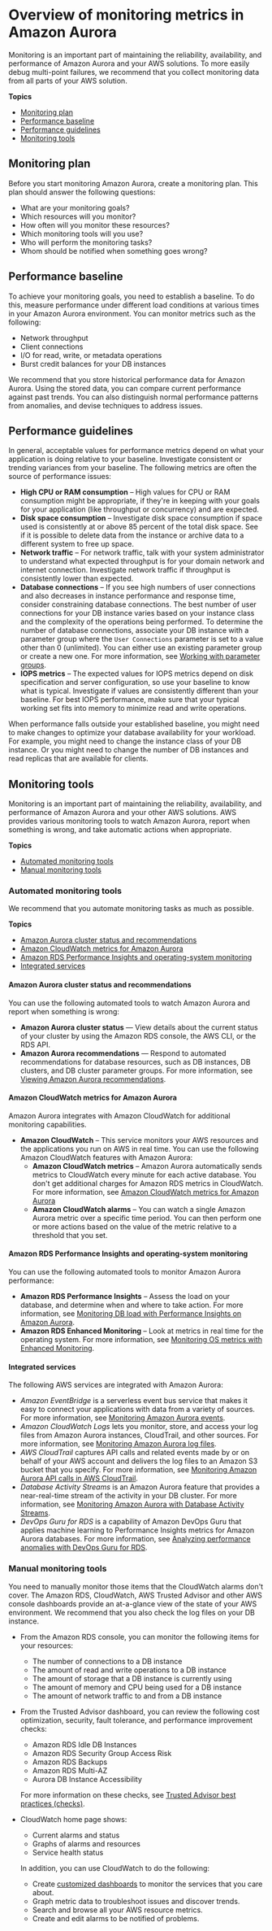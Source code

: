# Overview of monitoring metrics in Amazon Aurora<a name="MonitoringOverview"></a>

Monitoring is an important part of maintaining the reliability, availability, and performance of Amazon Aurora and your AWS solutions\. To more easily debug multi\-point failures, we recommend that you collect monitoring data from all parts of your AWS solution\.

**Topics**
+ [Monitoring plan](#MonitoringOverview.plan)
+ [Performance baseline](#MonitoringOverview.baseline)
+ [Performance guidelines](#MonitoringOverview.guidelines)
+ [Monitoring tools](#MonitoringOverview.tools)

## Monitoring plan<a name="MonitoringOverview.plan"></a>

Before you start monitoring Amazon Aurora, create a monitoring plan\. This plan should answer the following questions:
+ What are your monitoring goals?
+ Which resources will you monitor?
+ How often will you monitor these resources?
+ Which monitoring tools will you use?
+ Who will perform the monitoring tasks?
+ Whom should be notified when something goes wrong?

## Performance baseline<a name="MonitoringOverview.baseline"></a>

To achieve your monitoring goals, you need to establish a baseline\. To do this, measure performance under different load conditions at various times in your Amazon Aurora environment\. You can monitor metrics such as the following:
+ Network throughput
+ Client connections
+ I/O for read, write, or metadata operations
+ Burst credit balances for your DB instances

We recommend that you store historical performance data for Amazon Aurora\. Using the stored data, you can compare current performance against past trends\. You can also distinguish normal performance patterns from anomalies, and devise techniques to address issues\.

## Performance guidelines<a name="MonitoringOverview.guidelines"></a>

In general, acceptable values for performance metrics depend on what your application is doing relative to your baseline\. Investigate consistent or trending variances from your baseline\. The following metrics are often the source of performance issues:
+  **High CPU or RAM consumption** – High values for CPU or RAM consumption might be appropriate, if they're in keeping with your goals for your application \(like throughput or concurrency\) and are expected\. 
+  **Disk space consumption** – Investigate disk space consumption if space used is consistently at or above 85 percent of the total disk space\. See if it is possible to delete data from the instance or archive data to a different system to free up space\. 
+  **Network traffic** – For network traffic, talk with your system administrator to understand what expected throughput is for your domain network and internet connection\. Investigate network traffic if throughput is consistently lower than expected\. 
+  **Database connections** – If you see high numbers of user connections and also decreases in instance performance and response time, consider constraining database connections\. The best number of user connections for your DB instance varies based on your instance class and the complexity of the operations being performed\. To determine the number of database connections, associate your DB instance with a parameter group where the `User Connections` parameter is set to a value other than 0 \(unlimited\)\. You can either use an existing parameter group or create a new one\. For more information, see [Working with parameter groups](USER_WorkingWithParamGroups.md)\. 
+  **IOPS metrics** – The expected values for IOPS metrics depend on disk specification and server configuration, so use your baseline to know what is typical\. Investigate if values are consistently different than your baseline\. For best IOPS performance, make sure that your typical working set fits into memory to minimize read and write operations\. 

When performance falls outside your established baseline, you might need to make changes to optimize your database availability for your workload\. For example, you might need to change the instance class of your DB instance\. Or you might need to change the number of DB instances and read replicas that are available for clients\. 

## Monitoring tools<a name="MonitoringOverview.tools"></a>

Monitoring is an important part of maintaining the reliability, availability, and performance of Amazon Aurora and your other AWS solutions\. AWS provides various monitoring tools to watch Amazon Aurora, report when something is wrong, and take automatic actions when appropriate\.

**Topics**
+ [Automated monitoring tools](#MonitoringOverview.tools.automated)
+ [Manual monitoring tools](#monitoring_manual_tools)

### Automated monitoring tools<a name="MonitoringOverview.tools.automated"></a>

We recommend that you automate monitoring tasks as much as possible\. 

**Topics**
+ [Amazon Aurora cluster status and recommendations](#MonitoringOverview.tools.automated.rds)
+ [Amazon CloudWatch metrics for Amazon Aurora](#MonitoringOverview.tools.automated.integrated)
+ [Amazon RDS Performance Insights and operating\-system monitoring](#MonitoringOverview.tools.automated.metrics.rds)
+ [Integrated services](#MonitoringOverview.tools.automated.integrated.events-logs-streams)

#### Amazon Aurora cluster status and recommendations<a name="MonitoringOverview.tools.automated.rds"></a>

You can use the following automated tools to watch Amazon Aurora and report when something is wrong:
+ **Amazon Aurora cluster status** — View details about the current status of your cluster by using the Amazon RDS console, the AWS CLI, or the RDS API\.
+ **Amazon Aurora recommendations** — Respond to automated recommendations for database resources, such as DB instances, DB clusters, and DB cluster parameter groups\. For more information, see [Viewing Amazon Aurora recommendations](accessing-monitoring.md#USER_Recommendations)\.

#### Amazon CloudWatch metrics for Amazon Aurora<a name="MonitoringOverview.tools.automated.integrated"></a>

Amazon Aurora integrates with Amazon CloudWatch for additional monitoring capabilities\.
+ **Amazon CloudWatch** – This service monitors your AWS resources and the applications you run on AWS in real time\. You can use the following Amazon CloudWatch features with Amazon Aurora:
  + **Amazon CloudWatch metrics** – Amazon Aurora automatically sends metrics to CloudWatch every minute for each active database\. You don't get additional charges for Amazon RDS metrics in CloudWatch\. For more information, see [Amazon CloudWatch metrics for Amazon Aurora](Aurora.AuroraMySQL.Monitoring.Metrics.md) 
  + **Amazon CloudWatch alarms** – You can watch a single Amazon Aurora metric over a specific time period\. You can then perform one or more actions based on the value of the metric relative to a threshold that you set\. 

#### Amazon RDS Performance Insights and operating\-system monitoring<a name="MonitoringOverview.tools.automated.metrics.rds"></a>

You can use the following automated tools to monitor Amazon Aurora performance:
+ **Amazon RDS Performance Insights** – Assess the load on your database, and determine when and where to take action\. For more information, see [Monitoring DB load with Performance Insights on Amazon Aurora](USER_PerfInsights.md)\.
+ **Amazon RDS Enhanced Monitoring** – Look at metrics in real time for the operating system\. For more information, see [Monitoring OS metrics with Enhanced Monitoring](USER_Monitoring.OS.md)\.

#### Integrated services<a name="MonitoringOverview.tools.automated.integrated.events-logs-streams"></a>

The following AWS services are integrated with Amazon Aurora:
+ *Amazon EventBridge* is a serverless event bus service that makes it easy to connect your applications with data from a variety of sources\. For more information, see [Monitoring Amazon Aurora events](working-with-events.md)\.
+ *Amazon CloudWatch Logs* lets you monitor, store, and access your log files from Amazon Aurora instances, CloudTrail, and other sources\. For more information, see [Monitoring Amazon Aurora log files](USER_LogAccess.md)\.
+ *AWS CloudTrail* captures API calls and related events made by or on behalf of your AWS account and delivers the log files to an Amazon S3 bucket that you specify\. For more information, see [Monitoring Amazon Aurora API calls in AWS CloudTrail](logging-using-cloudtrail.md)\.
+ *Database Activity Streams* is an Amazon Aurora feature that provides a near\-real\-time stream of the activity in your DB cluster\. For more information, see [Monitoring Amazon Aurora with Database Activity Streams](DBActivityStreams.md)\.
+ *DevOps Guru for RDS* is a capability of Amazon DevOps Guru that applies machine learning to Performance Insights metrics for Amazon Aurora databases\. For more information, see [Analyzing performance anomalies with DevOps Guru for RDS](devops-guru-for-rds.md)\.

### Manual monitoring tools<a name="monitoring_manual_tools"></a>

You need to manually monitor those items that the CloudWatch alarms don't cover\. The Amazon RDS, CloudWatch, AWS Trusted Advisor and other AWS console dashboards provide an at\-a\-glance view of the state of your AWS environment\. We recommend that you also check the log files on your DB instance\.
+ From the Amazon RDS console, you can monitor the following items for your resources:
  + The number of connections to a DB instance
  + The amount of read and write operations to a DB instance
  + The amount of storage that a DB instance is currently using
  + The amount of memory and CPU being used for a DB instance
  + The amount of network traffic to and from a DB instance
+ From the Trusted Advisor dashboard, you can review the following cost optimization, security, fault tolerance, and performance improvement checks:
  + Amazon RDS Idle DB Instances
  + Amazon RDS Security Group Access Risk
  + Amazon RDS Backups
  + Amazon RDS Multi\-AZ
  + Aurora DB Instance Accessibility

  For more information on these checks, see [Trusted Advisor best practices \(checks\)](https://aws.amazon.com/premiumsupport/trustedadvisor/best-practices/)\.
+ CloudWatch home page shows:
  + Current alarms and status
  + Graphs of alarms and resources
  + Service health status

  In addition, you can use CloudWatch to do the following: 
  + Create [customized dashboards](https://docs.aws.amazon.com/AmazonCloudWatch/latest/DeveloperGuide/CloudWatch_Dashboards.html) to monitor the services that you care about\.
  + Graph metric data to troubleshoot issues and discover trends\.
  + Search and browse all your AWS resource metrics\.
  + Create and edit alarms to be notified of problems\.